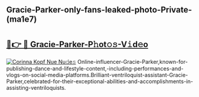 ## Gracie-Parker-only-fans​-leaked-photo​-Private-(ma1e7)


# <h2><a href="https://mediaupload.pro?title=Gracie-Parker&ref=git">🔗👉 🔴 Gracie-Parker-P𝚑ot𝚘𝚜-V𝚒d𝚎o</a></h2>

[![Corinna Kopf Nue Nu𝚍e𝚜](https://i.imgur.com/0qMVB7G.gif)](https://mediaupload.pro?title=Gracie-Parker&ref=git)
Online-influencer-Gracie-Parker,known-for-publishing-dance-and-lifestyle-content,-including-performances-and-vlogs-on-social-media-platforms.Brilliant-ventriloquist-assistant-Gracie-Parker,celebrated-for-their-exceptional-abilities-and-accomplishments-in-assisting-ventriloquists.  